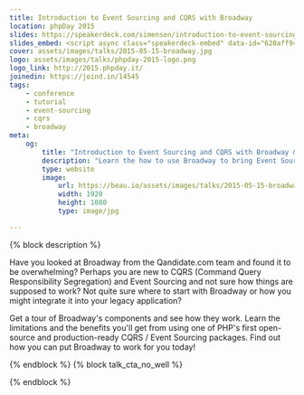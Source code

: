```yaml
---
title: Introduction to Event Sourcing and CQRS with Broadway
location: phpDay 2015
slides: https://speakerdeck.com/simensen/introduction-to-event-sourcing-and-cqrs-with-broadway-phpday-verona-2015
slides_embed: <script async class="speakerdeck-embed" data-id="620aff94e6224af3bb1112ce94a1e1a1" data-ratio="1.77777777777778" src="//speakerdeck.com/assets/embed.js"></script>
cover: assets/images/talks/2015-05-15-broadway.jpg
logo: assets/images/talks/phpday-2015-logo.png
logo_link: http://2015.phpday.it/
joinedin: https://joind.in/14545
tags:
    - conference
    - tutorial
    - event-sourcing
    - cqrs
    - broadway
meta:
    og:
        title: "Introduction to Event Sourcing and CQRS with Broadway &middot; Beau Simensen &middot; dflydev"
        description: "Learn the how to use Broadway to bring Event Sourcing and CQRS to your application."
        type: website
        image:
            url: https://beau.io/assets/images/talks/2015-05-15-broadway.jpg
            width: 1920
            height: 1080
            type: image/jpg

---
```

{% block description %}

Have you looked at Broadway from the Qandidate.com team and found it to be overwhelming? Perhaps you are new to CQRS (Command Query Responsibility Segregation) and Event Sourcing and not sure how things are supposed to work? Not quite sure where to start with Broadway or how you might integrate it into your legacy application?

Get a tour of Broadway's components and see how they work. Learn the limitations and the benefits you'll get from using one of PHP's first open-source and production-ready CQRS / Event Sourcing packages. Find out how you can put Broadway to work for you today!

{% endblock %}
{% block talk_cta_no_well %}
<script src="https://app.convertkit.com/landing_pages/766.js?orient=horz&ref=beau.io-dpc-escqrsbroadway"></script>
{% endblock  %}
